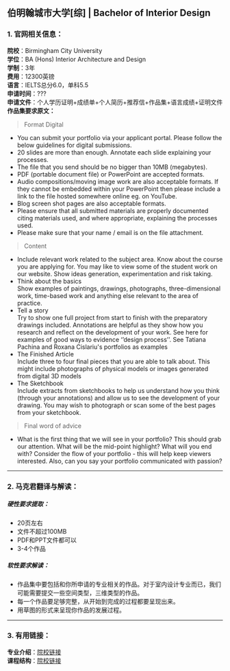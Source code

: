 ## 伯明翰城市大学[综] | Bachelor of Interior Design


### 1. 官网相关信息：

**院校**：Birmingham City University   
**学位**：BA (Hons) Interior Architecture and Design   
**学制**：3年  
**费用**：12300英镑  
**语言**：IELTS总分6.0，单科5.5      
**申请时间**：???   
**申请文件**：个人学历证明+成绩单+个人简历+推荐信+作品集+语言成绩+证明文件  
**作品集要求原文：**   

> Format Digital
> 
-	You can submit your portfolio via your applicant portal. Please follow the below guidelines for digital submissions.
-	20 slides are more than enough. Annotate each slide explaining your processes.
-	The file that you send should be no bigger than 10MB (megabytes).
-	PDF (portable document file) or PowerPoint are accepted formats.
-	Audio compositions/moving image work are also acceptable formats. If they cannot be embedded within your PowerPoint then please include a link to the file hosted somewhere online eg. on YouTube.
-	Blog screen shot pages are also acceptable formats.
-	Please ensure that all submitted materials are properly documented citing materials used, and where appropriate, explaining the processes used.
-	Please make sure that your name / email is on the file attachment.

> Content
> 
- Include relevant work related to the subject area. Know about the course you are applying for. You may like to view some of the student work on our website. Show ideas generation, experimentation and risk taking.
- Think about the basics   
Show examples of paintings, drawings, photographs, three-dimensional work, time-based work and anything else relevant to the area of practice. 
- Tell a story   
Try to show one full project from start to finish with the preparatory drawings included. Annotations are helpful as they show how you research and reflect on the development of your work. See here for examples of good ways to evidence ‘’design process’’. See Tatiana Pachina and Roxana Cislariu's portfolios as examples
- The Finished Article  
Include three to four final pieces that you are able to talk about. This might include photographs of physical models or images generated from digital 3D models
- The Sketchbook   
Include extracts from sketchbooks to help us understand how you think (through your annotations) and allow us to see the development of your drawing. You may wish to photograph or scan some of the best pages from your sketchbook.

> Final word of advice
> 
- What is the first thing that we will see in your portfolio? This should grab our attention. What will be the mid-point highlight? What will you end with? Consider the flow of your portfolio - this will help keep viewers interested. Also, can you say your portfolio communicated with passion?






---


### 2. 马克君翻译与解读：

##### 硬性要求提取：
- 20页左右
- 文件不超过100MB
- PDF和PPT文件都可以
- 3-4个作品


##### 软性要求解读：
- 作品集中要包括和你所申请的专业相关的作品。对于室内设计专业而已，我们可能需要提交一些空间类型，三维类型的作品。
- 每一个作品要足够完整，从开始到完成的过程都要呈现出来。
- 用草图的形式来呈现你作品的发展过程。


---


### 3. 有用链接：

**专业介绍**：[院校链接](http://www.bcu.ac.uk/courses/interior-architecture-design-ba-hons-2019-20)  
**课程结构**：[院校链接](http://www.bcu.ac.uk/courses/interior-architecture-design-ba-hons-2019-20) 